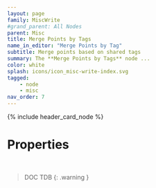 ```yaml
---
layout: page
family: MiscWrite
#grand_parent: All Nodes
parent: Misc
title: Merge Points by Tags
name_in_editor: "Merge Points by Tag"
subtitle: Merge points based on shared tags
summary: The **Merge Points by Tags** node ...
color: white
splash: icons/icon_misc-write-index.svg
tagged: 
    - node
    - misc
nav_order: 7
---
```


{% include header_card_node %}

# Properties
<br>

> DOC TDB
{: .warning }
